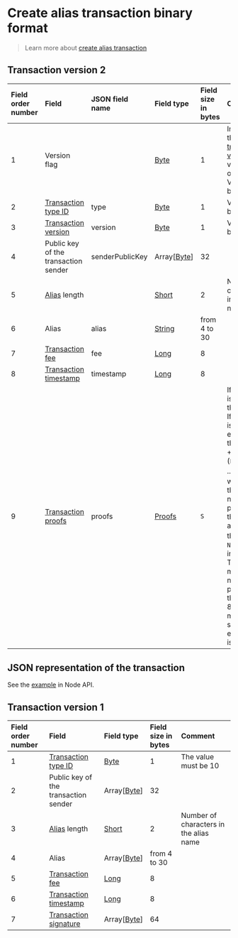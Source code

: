# Create alias transaction binary format

> Learn more about [create alias transaction](/en/blockchain/transaction-type/create-alias-transaction)

## Transaction version 2

| Field order number | Field | JSON field name | Field type | Field size in bytes | Comment |
| :--- | :--- | :--- | :--- | :--- | :--- |
| 1 | Version flag| | [Byte](/en/blockchain/blockchain/blockchain-data-types)  | 1 | Indicates the [transaction version](/en/blockchain/transaction/transaction-version) is version 2 or higher.<br> Value must be 0 |
| 2 | [Transaction type ID](/en/blockchain/transaction-type) | type | [Byte](/en/blockchain/blockchain/blockchain-data-types)  | 1 | Value must be 10 |
| 3 | [Transaction version](/en/blockchain/transaction/transaction-version) | version | [Byte](/en/blockchain/blockchain/blockchain-data-types) | 1 | Value must be  2 |
| 4 | Public key of the transaction sender |senderPublicKey| Array[[Byte](/en/blockchain/blockchain/blockchain-data-types)] | 32 |  |
| 5 | [Alias](/en/blockchain/account/alias) length | | [Short](/en/blockchain/blockchain/blockchain-data-types) | 2 | Number of characters in the alias name |
| 6 | Alias |alias| [String](/en/blockchain/blockchain/blockchain-data-types) | from 4 to 30 |  |
| 7 | [Transaction fee](/en/blockchain/transaction/transaction-fee) | fee | [Long](/en/blockchain/blockchain/blockchain-data-types) | 8 |  |
| 8 | [Transaction timestamp](/en/blockchain/transaction/transaction-timestamp) | timestamp | [Long](/en/blockchain/blockchain/blockchain-data-types) | 8 |  |
| 9 | [Transaction proofs](/en/blockchain/transaction/transaction-proof) | proofs | [Proofs](/en/blockchain/transaction/transaction-proof) | `S` | If the array is empty, then `S`= 3. <br>If the array is not empty, then `S` = 3 + 2 × `N` + (`P`<sub>1</sub> + `P`<sub>2</sub> + ... + `P`<sub>n</sub>), where `N` is the number of proofs in the array,`P`<sub>n</sub> is the size on `N`-th proof in bytes. <br>The maximum number of proofs in the array is 8. The maximum size of each proof is 64 bytes |

## JSON representation of the transaction

See the [example](https://nodes.wavesnodes.com/transactions/info/5CZV9RouJs7uaRkZY741WDy9zV69npX1FTZqxo5fsryL) in Node API.

## Transaction version 1

| Field order number | Field | Field type | Field size in bytes | Comment |
| :--- | :--- | :--- | :--- | :--- |
| 1 | [Transaction type ID](/en/blockchain/transaction-type) | [Byte](/en/blockchain/blockchain/blockchain-data-types) | 1 | The value must be 10 |
| 2 | Public key of the transaction sender | Array[[Byte](/en/blockchain/blockchain/blockchain-data-types)] | 32 |  |
| 3 | [Alias](/en/blockchain/account/alias) length | [Short](/en/blockchain/blockchain/blockchain-data-types) | 2 | Number of characters in the alias name |
| 4 | Alias | Array[[Byte](/en/blockchain/blockchain/blockchain-data-types)] | from 4 to 30 |  |
| 5 | [Transaction fee](/en/blockchain/transaction/transaction-fee) | [Long](/en/blockchain/blockchain/blockchain-data-types) | 8 |  |
| 6 | [Transaction timestamp](/en/blockchain/transaction/transaction-timestamp) | [Long](/en/blockchain/blockchain/blockchain-data-types) | 8 |  |
| 7 | [Transaction signature](/en/blockchain/transaction/transaction-signature) | Array[[Byte](/en/blockchain/blockchain/blockchain-data-types)] | 64 |  |  |
